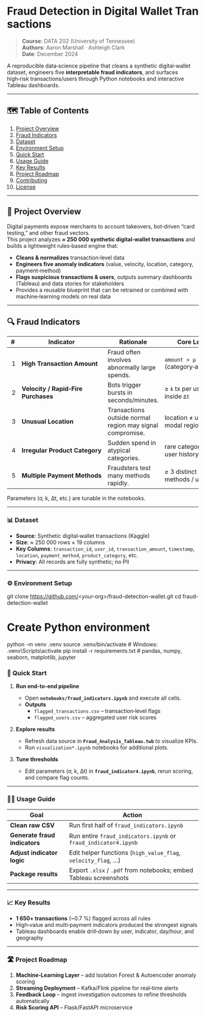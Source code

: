 # Fraud Detection in Digital Wallet Transactions

> **Course**: DATA 202 (University of Tennessee)  
> **Authors**: Aaron Marshall · Ashleigh Clark  
> **Date**: December 2024  

A reproducible data‑science pipeline that cleans a synthetic digital‑wallet dataset, engineers five **interpretable fraud indicators**, and surfaces high‑risk transactions/users through Python notebooks and interactive Tableau dashboards.

---

## 🗺️  Table of Contents
1. [Project Overview](#project-overview)  
2. [Fraud Indicators](#fraud-indicators)   
3. [Dataset](#dataset)  
4. [Environment Setup](#environment-setup)  
5. [Quick Start](#quick-start)  
6. [Usage Guide](#usage-guide)  
7. [Key Results](#key-results)  
8. [Project Roadmap](#project-roadmap)  
9. [Contributing](#contributing)  
10. [License](#license)  

---

## 📌  Project Overview
Digital payments expose merchants to account takeovers, bot‑driven “card testing,” and other fraud vectors.  
This project analyzes **≈ 250 000 synthetic digital‑wallet transactions** and builds a lightweight rules‑based engine that:

* **Cleans & normalizes** transaction‑level data  
* **Engineers five anomaly indicators** (value, velocity, location, category, payment‑method)  
* **Flags suspicious transactions & users**, outputs summary dashboards (Tableau) and data stories for stakeholders  
* Provides a reusable blueprint that can be retrained or combined with machine‑learning models on real data  

---

## 🔍  Fraud Indicators
| # | Indicator | Rationale | Core Logic |
|---|-----------|-----------|-----------|
| 1 | **High Transaction Amount** | Fraud often involves abnormally large spends. | `amount > μ + n·σ` (category‑adjusted) |
| 2 | **Velocity / Rapid‑Fire Purchases** | Bots trigger bursts in seconds/minutes. | ≥ `k` tx per user inside `Δt` |
| 3 | **Unusual Location** | Transactions outside normal region may signal compromise. | location ≠ user’s modal region |
| 4 | **Irregular Product Category** | Sudden spend in atypical categories. | rare category vs. user history |
| 5 | **Multiple Payment Methods** | Fraudsters test many methods rapidly. | ≥ 3 distinct methods / user |

Parameters (σ, k, Δt, etc.) are tunable in the notebooks.

---

### 📊 Dataset
* **Source**: Synthetic digital‑wallet transactions (Kaggle)  
* **Size**: ≈ 250 000 rows × 19 columns  
* **Key Columns**: `transaction_id`, `user_id`, `transaction_amount`, `timestamp`, `location`, `payment_method`, `product_category`, etc.  
* **Privacy**: All records are fully synthetic; no PII  

---

### ⚙️ Environment Setup

git clone https://github.com/<your‑org>/fraud-detection-wallet.git
cd fraud-detection-wallet

# Create Python environment
python -m venv .venv
source .venv/bin/activate      # Windows: .venv\Scripts\activate
pip install -r requirements.txt   # pandas, numpy, seaborn, matplotlib, jupyter

### 🚀 Quick Start
1. **Run end‑to‑end pipeline**  
   * Open **`notebooks/fraud_indicators.ipynb`** and execute all cells.  
   * **Outputs**  
     * `flagged_transactions.csv` – transaction‑level flags  
     * `flagged_users.csv` – aggregated user risk scores  

2. **Explore results**  
   * Refresh data source in **`Fraud_Analysis_Tableau.twb`** to visualize KPIs.  
   * Run `visualization*.ipynb` notebooks for additional plots.  

3. **Tune thresholds**  
   * Edit parameters (σ, k, Δt) in **`fraud_indicator4.ipynb`**, rerun scoring, and compare flag counts.  

---

### 🧑‍💻 Usage Guide
| Goal | Action |
|------|--------|
| **Clean raw CSV** | Run first half of `fraud_indicators.ipynb` |
| **Generate fraud indicators** | Run entire `fraud_indicators.ipynb` or `fraud_indicator4.ipynb` |
| **Adjust indicator logic** | Edit helper functions (`high_value_flag`, `velocity_flag`, …) |
| **Package results** | Export `.xlsx` / `.pdf` from notebooks; embed Tableau screenshots |

---

### 📈 Key Results
* **1 650+ transactions** (~0.7 %) flagged across all rules  
* High‑value and multi‑payment indicators produced the strongest signals  
* Tableau dashboards enable drill‑down by user, indicator, day/hour, and geography  

---

### 🛣️ Project Roadmap
1. **Machine‑Learning Layer** – add Isolation Forest & Autoencoder anomaly scoring  
2. **Streaming Deployment** – Kafka/Flink pipeline for real‑time alerts  
3. **Feedback Loop** – ingest investigation outcomes to refine thresholds automatically  
4. **Risk Scoring API** – Flask/FastAPI microservice  
